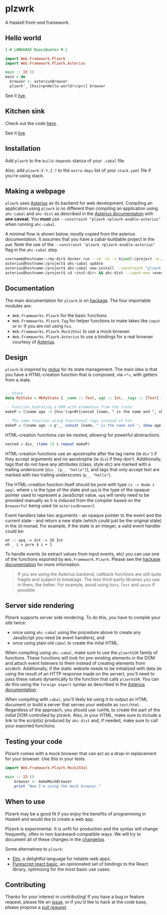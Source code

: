 # plzwrk

A Haskell front-end framework.

## Hello world

```haskell
{-# LANGUAGE QuasiQuotes #-}

import Web.Framework.Plzwrk
import Web.Framework.Plzwrk.Asterius

main :: IO ()
main = do
  browser <- asteriusBrowser
  plzwrk'_ [hsx|<p>Hello world!</p>|] browser
```

See it [live](https://plzwrk-hello-world.surge.sh).

## Kitchen sink

Check out the code [here](./kitchen-sink/Main.hs).

See it [live](https://plzwrk-kitchen-sink.surge.sh).

## Installation

Add `plzwrk` to the `build-depends` stanza of your `.cabal` file.

Also, add `plzwrk-X.Y.Z.?` to the `extra-deps` list of your `stack.yaml` file if you're using stack.

## Making a webpage

`plzwrk` uses [Asterius](https://github.com/tweag/asterius) as its backend for web development. Compiling an application using `plzwrk` is no different than compiling an application using `ahc-cabal` and `ahc-dist` as described in the [Asterius documentation](https://asterius.netlify.app) with **one caveat**. You **must** use `--constraint "plzwrk +plzwrk-enable-asterius"` when running `ahc-cabal`.

A minimal flow is shown below, mostly copied from the asterius documentation. It assumes that you have a cabal-buildable project in the `pwd`. Note the use of the `--constraint "plzwrk +plzwrk-enable-asterius"` flag in the `ahc-cabal` step.

```bash
username@hostname:~/my-dir$ docker run --rm -it -v $(pwd):/project -w /project terrorjack/asterius
asterius@hostname:/project$ ahc-cabal update
asterius@hostname:/project$ ahc-cabal new-install --constraint "plzwrk +plzwrk-enable-asterius" --installdir <inst-dir> <exec-name>
asterius@hostname:/project$ cd <inst-dir> && ahc-dist --input-exe <exec-name> --browser --bundle
```

## Documentation

The main documentation for `plzwrk` is on [hackage](https://hackage.haskell.org/package/plzwrk). The four importable modules are:

- `Web.Frameworks.Plzwrk` for the basic functions
- `Web.Frameworks.Plzwrk.Tag` for helper functions to make takes like `input` or `br` if you are not using `hsx`.
- `Web.Frameworks.Plzwrk.MockJSVal` to use a mock browser.
- `Web.Frameworks.Plzwrk.Asterius` to use a bindings for a real browser courtesy of [Asterius](https://github.com/tweag/asterius).

## Design

`plzwrk` is inspired by [redux](https://redux.js.org/) for its state management. The main idea is that you have a HTML-creation function that is composed, via `<*>`, with getters from a state.

```haskell

-- State
data MyState = MkMyState { _name :: Text, age :: Int, _tags :: [Text] }

-- Function hydrating a DOM with elementse from the state
makeP = (\name age -> [hsx'|<p>#t{concat [name, " is the name and ", show age, " is my age."]}#</p>|] <$> _name <*> _age

-- The same function using functional tags instead of hsx
makeP = (\name age -> p'__ concat [name, " is the name and ", show age, " is my age."]) <$> _name <*> _age
```

HTML-creation functions can be nested, allowing for powerful abstractions.

```haskell
nested = div_ (take 10 $ repeat makeP)
```

HTML-creation functions use an apostrophe after the tag name (ie `div'`) if they accept arguments and no apostrophe (ie `div`) if they don't. Additionally, tags that do not have any attributes (class, style etc) are marked with a trailing underscore (`div_ [p__ "hello"]`), and tags that only accept text are marked with two trailing underscores (`p__ "hello"`).

The HTML-creation function itself should be pure with type `(s -> Node s opq)`, where `s` is the type of the state and `opq` is the type of the opaque pointer used to represent a JavaScript value.  `opq` will rarely need to be provided manually as it is induced from the compiler based on the `Browserful` being used (ie `asteriusBrowser`).

Event handlers take two arguments - an opaque pointer to the event and the current state - and return a new state (which could just be the original state) in the `IO` monad. For example, if the state is an integer, a valid event handler could be:

```
eh :: opq -> Int -> IO Int
eh _ i = pure $ i + 1
```

To handle events (ie extract values from input events, etc) you can use one of the functions exported by `Web.Framework.Plzwrk`. Please see the [hackage documentation](https://hackage.haskell.org/package/plzwrk) for more information.

> If you are using the Asterius backend, callback functions are still quite fragile and subject to breakage. The less third-party libraries you use in them, the better. For example, avoid using `Data.Text` and `aeson` if possible.

## Server side rendering

Plzwrk supports server side rendering. To do this, you have to compile your site twice:
- once using `ahc-cabal` using the procedure above to create any JavaScript you need (ie event handlers), and
- once using plain old `cabal` to create the inital HTML.

When compiling using `ahc-cabal`, make sure to use the `plzwrkSSR` family of functions. These functions will look for pre-existing elements in the DOM and attach event listeners to them instead of creating elements from scratch. Additionally, if the static website needs to be initialized with data (ie using the result of an HTTP response made on the server), you'll need to pass these values dynamically to the function that calls `plzwrkSSR`. You can do this using the `foreign export` syntax as described in the [Asterius documentation](https://asterius.netlify.app/jsffi.html#jsffi-static-exports).

When compiling with `cabal`, you'll likely be using it to output an HTML document or build a server that serves your website as `text/html`. Regardless of the approach, you should use `toHTML` to create the part of the initial DOM controlled by plzwrk.  Also, in your HTML, make sure to include a link to the script(s) produced by `ahc-dist` and, if needed, make sure to call your exported functions.

## Testing your code

Plzwrk comes with a mock browser that can act as a drop-in replacement for your browser. Use this in your tests.

```haskell
import Web.Framework.Plzwrk.MockJSVal

main :: IO ()
    browser <- makeMockBrowser
    print "Now I'm using the mock browser."
```

## When to use

Plzwrk may be a good fit if you enjoy the benefits of programming in Haskell and would like to create a web app.

Plzwrk is experimental. It is unfit for production and the syntax will change frequently, often in non-backward-compatible ways. We will try to document all of these changes in the [changelog](ChangeLog.md).

Some alternatives to `plzwrk`:

- [Elm](https://elm-lang.org/), a delightful language for reliable web apps.
- [Purescript react basic](https://github.com/lumihq/purescript-react-basic), an opinionated set of bindings to the React library, optimizing for the most basic use cases.

## Contributing

Thanks for your interest in contributing! If you have a bug or feature request, please file an [issue](https://github.com/meeshkan/plzwrk/issues), or if you'd like to hack at the code base, please propose a [pull request](https://github.com/meeshkan/plzwrk/issues).

